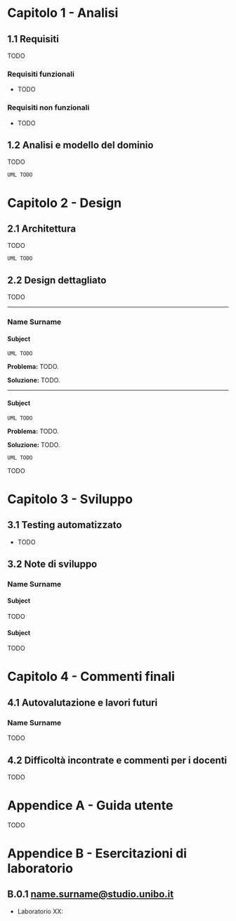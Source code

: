 # Capitolo 1 - Analisi
## 1.1 Requisiti
TODO
### Requisiti funzionali
- TODO
### Requisiti non funzionali
- TODO
## 1.2 Analisi e modello del dominio
TODO
```mermaid
UML TODO
```
# Capitolo 2 - Design
## 2.1 Architettura
TODO
```mermaid
UML TODO
```
## 2.2 Design dettagliato
TODO

---
### Name Surname
#### Subject

```mermaid
UML TODO

```

**Problema:** TODO. 

**Soluzione:** TODO. 

---
#### Subject

```mermaid
UML TODO

```

**Problema:** TODO.

**Soluzione:** TODO.

```mermaid
UML TODO

```

TODO

# Capitolo 3 - Sviluppo
## 3.1 Testing automatizzato
* TODO

## 3.2 Note di sviluppo
### Name Surname
#### Subject

TODO

#### Subject
TODO

# Capitolo 4 - Commenti finali
## 4.1 Autovalutazione e lavori futuri
### Name Surname
TODO

## 4.2 Difficoltà incontrate e commenti per i docenti
TODO

# Appendice A - Guida utente
TODO


# Appendice B - Esercitazioni di laboratorio
## B.0.1 name.surname@studio.unibo.it
- Laboratorio XX: